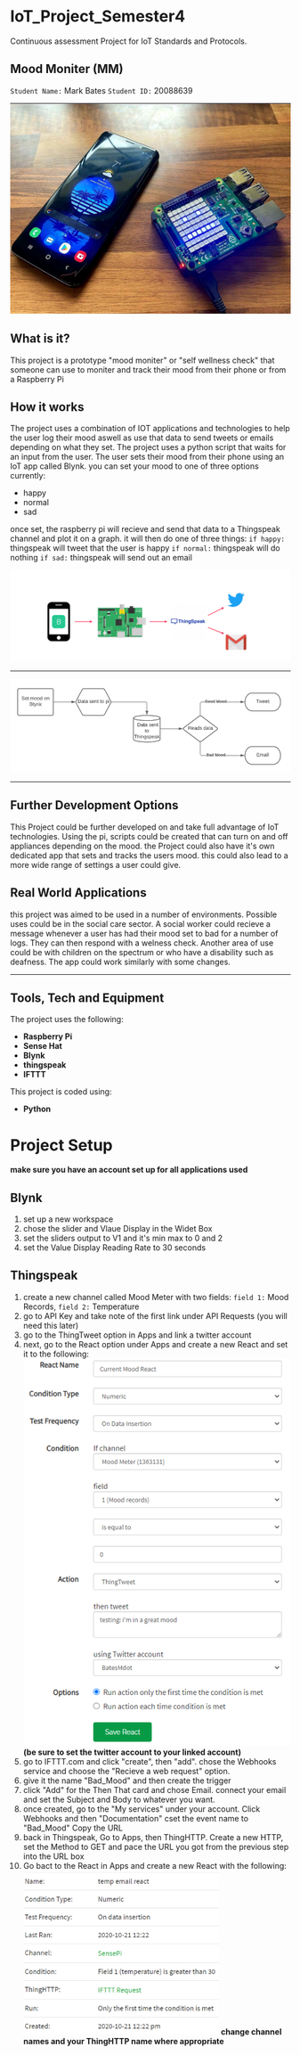 # IoT_Project_Semester4
Continuous assessment Project for IoT Standards and Protocols.

## Mood Moniter (MM)
`Student Name:` Mark Bates
`Student ID:` 20088639

![](images/image2.jpeg)

## What is it?

This project is a prototype "mood moniter" or "self wellness check" that someone can use to moniter and track their mood from their phone or from a Raspberry Pi

## How it works

The project uses a combination of IOT applications and technologies to help the user log their mood aswell as use that data to send tweets or emails depending on what they set.
The project uses a python script that waits for an input from the user. The user sets their mood from their phone using an IoT app called Blynk. you can set your mood to one of
three options currently:
- happy
- normal
- sad

once set, the raspberry pi will recieve and send that data to a Thingspeak channel and plot it on a graph. it will then do one of three things:
`if happy:` thingspeak will tweet that the user is happy
`if normal:` thingspeak will do nothing
`if sad:` thingspeak will send out an email

![](images/image1.jpeg)

---

![](images/image3.jpeg)

---

## Further Development Options

This Project could be further developed on and take full advantage of IoT technologies. Using the pi, scripts could be created that can turn on and off appliances depending
on the mood. the Project could also have it's own dedicated app that sets and tracks the users mood. this could also lead to a more wide range of settings a user could give.

## Real World Applications

this project was aimed to be used in a number of environments. Possible uses could be in the social care sector. A social worker could recieve a message whenever a user has had their mood set to bad for a number of logs. They can then respond with a welness check.
Another area of use could be with children on the spectrum or who have a disability such as deafness. The app could work similarly with some changes.

---

## Tools, Tech and Equipment
The project uses the following:
- **Raspberry Pi**
- **Sense Hat**
- **Blynk**
- **thingspeak**
- **IFTTT**

This project is coded using:
- **Python**

# Project Setup
**make sure you have an account set up for all applications used**
## Blynk

1) set up a new workspace
2) chose the slider and Vlaue Display in the Widet Box
3) set the sliders output to V1 and it's min max to 0 and 2
4) set the Value Display Reading Rate to 30 seconds

## Thingspeak

1) create a new channel called Mood Meter with two fields: `field 1:` Mood Records, `field 2:` Temperature
2) go to API Key and take note of the first link under API Requests (you will need this later)
3) go to the ThingTweet option in Apps and link a twitter account 
4) next, go to the React option under Apps and create a new React and set it to the following:
![](images/image4.jpeg)
**(be sure to set the twitter account to your linked account)**
5) go to IFTTT.com and click "create", then "add". chose the Webhooks service and choose the "Recieve a web request" option.
6) give it the name "Bad_Mood" and then create the trigger
7) click "Add" for the Then That card and chose Email. connect your email and set the Subject and Body to whatever you want.
8) once created, go to the "My services" under your account. Click Webhooks and then "Documentation" cset the event name to "Bad_Mood"
Copy the URL
9) back in Thingspeak, Go to Apps, then ThingHTTP. Create a new HTTP, set the Method to GET and pace the URL you got from the previous step into the URL box
10) Go bact to the React in Apps and create a new React with the following:
![](images/image5.jpeg)
**change channel names and your ThingHTTP name where appropriate**
